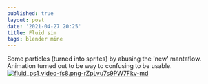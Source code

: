```yaml
---
published: true
layout: post
date: '2021-04-27 20:25'
title: Fluid sim
tags: blender mine 
---
```

Some particles (turned into sprites) by abusing the 'new' mantaflow.  
Animation turned out to be way to confusing to be usable.   
[![fluid_ps1_video-fs8.png-rZpLvu7s9PW7Fkv-md](https://images.weserv.nl/?url=https://i.imgur.com/9IF0zIC.jpg)](https://images.weserv.nl/?url=https://i.imgur.com/0nHrQtH.png)
